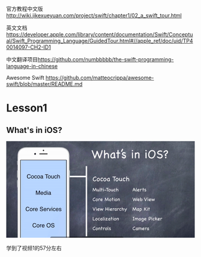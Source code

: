 官方教程中文版 <http://wiki.jikexueyuan.com/project/swift/chapter1/02_a_swift_tour.html>

英文文档 <https://developer.apple.com/library/content/documentation/Swift/Conceptual/Swift_Programming_Language/GuidedTour.html#//apple_ref/doc/uid/TP40014097-CH2-ID1>

中文翻译项目<https://github.com/numbbbbb/the-swift-programming-language-in-chinese>


Awesome Swift
<https://github.com/matteocrippa/awesome-swift/blob/master/README.md>
# Lesson1

## What's in iOS?
<img src="img/swift1_1.png" />

学到了视频1的57分左右